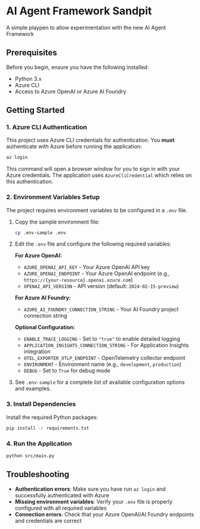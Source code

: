 # AI Agent Framework Sandpit
A simple playpen to allow experimentation with the new AI Agent Framework

## Prerequisites

Before you begin, ensure you have the following installed:
- Python 3.x
- Azure CLI
- Access to Azure OpenAI or Azure AI Foundry

## Getting Started

### 1. Azure CLI Authentication

This project uses Azure CLI credentials for authentication. You **must** authenticate with Azure before running the application:

```bash
az login
```

This command will open a browser window for you to sign in with your Azure credentials. The application uses `AzureCliCredential` which relies on this authentication.

### 2. Environment Variables Setup

The project requires environment variables to be configured in a `.env` file.

1. Copy the sample environment file:
   ```bash
   cp .env-sample .env
   ```

2. Edit the `.env` file and configure the following required variables:

   **For Azure OpenAI:**
   - `AZURE_OPENAI_API_KEY` - Your Azure OpenAI API key
   - `AZURE_OPENAI_ENDPOINT` - Your Azure OpenAI endpoint (e.g., `https://{your-resource}.openai.azure.com`)
   - `OPENAI_API_VERSION` - API version (default: `2024-02-15-preview`)

   **For Azure AI Foundry:**
   - `AZURE_AI_FOUNDRY_CONNECTION_STRING` - Your AI Foundry project connection string

   **Optional Configuration:**
   - `ENABLE_TRACE_LOGGING` - Set to `"true"` to enable detailed logging
   - `APPLICATION_INSIGHTS_CONNECTION_STRING` - For Application Insights integration
   - `OTEL_EXPORTER_OTLP_ENDPOINT` - OpenTelemetry collector endpoint
   - `ENVIRONMENT` - Environment name (e.g., `development`, `production`)
   - `DEBUG` - Set to `True` for debug mode

3. See `.env-sample` for a complete list of available configuration options and examples.

### 3. Install Dependencies

Install the required Python packages:

```bash
pip install -r requirements.txt
```

### 4. Run the Application

```bash
python src/main.py
```

## Troubleshooting

- **Authentication errors**: Make sure you have run `az login` and successfully authenticated with Azure
- **Missing environment variables**: Verify your `.env` file is properly configured with all required variables
- **Connection errors**: Check that your Azure OpenAI/AI Foundry endpoints and credentials are correct
